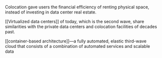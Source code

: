 
Colocation gave users the financial efficiency of renting physical space, instead of investing in data center real estate.

[[Virtualized data centers]] of today, which is the second wave, share similarities with the private data centers and colocation facilities of decades past.

[[container-based architecture]]—a fully automated, elastic third-wave cloud that consists of a combination of automated services and scalable data